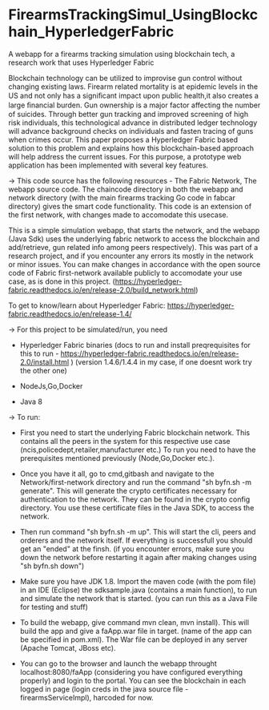 # FirearmsTrackingSimul_UsingBlockchain_HyperledgerFabric
A webapp for a firearms tracking simulation using blockchain tech, a research work that uses Hyperledger Fabric

Blockchain technology can be utilized to improvise gun control without changing existing laws. Firearm related mortality is at epidemic levels in the US and not only has a signiﬁcant impact upon public health,it also creates a large ﬁnancial burden. Gun ownership is a major factor affecting the number of suicides. Through better gun tracking and improved screening of high risk individuals, this technological advance in distributed ledger technology will advance background checks on individuals and fasten tracing of guns when crimes occur. This paper proposes a Hyperledger Fabric based solution to this problem and explains how this blockchain-based approach will help address the current issues. For this purpose, a prototype web application has been implemented with several key features.

-> This code source has the following resources - The Fabric Network, The webapp source code. The chaincode directory in both the webapp and network directory (with the main firearms tracking Go code in fabcar directory) gives the smart code functionality.
This code is an extension of the first network, with changes made to accomodate this usecase.

This is a simple simulation webapp, that starts the network, and the webapp (Java Sdk) uses the underlying fabric network to access the blockchain and add/retrieve, gun related info among peers respectively). This was part of a research project, and if you encounter any errors its mostly in the network or minor issues. You can make changes in accordance with the open source code of Fabric first-network available publicly to accomodate your use case, as is done in this project. (https://hyperledger-fabric.readthedocs.io/en/release-2.0/build_network.html)

To get to know/learn about Hyperledger Fabric: https://hyperledger-fabric.readthedocs.io/en/release-1.4/

-> For this project to be simulated/run, you need

- Hyperledger Fabric binaries (docs to run and install preqrequisites for this to run - https://hyperledger-fabric.readthedocs.io/en/release-2.0/install.html ) (version 1.4.6/1.4.4 in my case, if one doesnt work try the other one)

- NodeJs,Go,Docker

- Java 8

-> To run:

- First you need to start the underlying Fabric blockchain network. This contains all the peers in the system for this respective use case (ncis,policedept,retailer,manufacturer etc.) To run you need to have the prerequisites mentioned previously (Node,Go,Docker etc.).

- Once you have it all, go to cmd,gitbash and navigate to the Network/first-network directory and run the command "sh byfn.sh -m generate". This will generate the crypto certificates necessary for authentication to the network. They can be found in the crypto config directory. You use these certificate files in the Java SDK, to access the network. 

- Then run command "sh byfn.sh -m up". This will start the cli, peers and orderers and the network itself. If everything is successfull you should get an "ended" at the finsh. (if you encounter errors, make sure you down the network before restarting it again after making changes using "sh byfn.sh down")

- Make sure you have JDK 1.8. Import the maven code (with the pom file) in an IDE (Eclipse)
the sdksample.java (contains a main function), to run and simulate the network that is started. (you can run this as a Java File for testing and stuff)

- To build the webapp, give command mvn clean, mvn install). This will build the app and give a faApp.war file in target. (name of the app can be specified in pom.xml). The War file can be deployed in any server (Apache Tomcat, JBoss etc). 

- You can go to the browser and launch the webapp throught localhost:8080/faApp (considering you have configured everything properly) and login to the portal. You can see the blockchain in each logged in page (login creds in the java source file - firearmsServiceImpl), harcoded for now.
